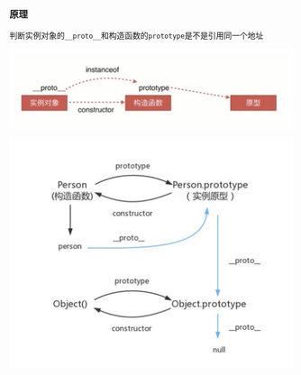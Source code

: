 ### 原理

判断实例对象的`__proto__`和构造函数的`prototype`是不是引用同一个地址

![instanceof](./images/instanceof.png)

![prototype](./images/prototype.png)
